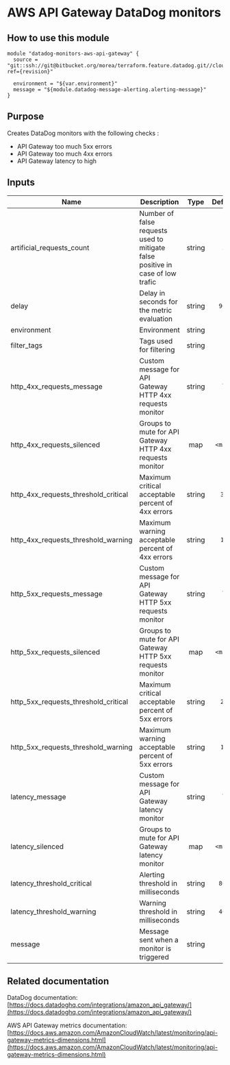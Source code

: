 AWS API Gateway DataDog monitors
==========================================

How to use this module
----------------------

```
module "datadog-monitors-aws-api-gateway" {
  source = "git::ssh://git@bitbucket.org/morea/terraform.feature.datadog.git//cloud/aws/apigateway?ref={revision}"

  environment = "${var.environment}"
  message = "${module.datadog-message-alerting.alerting-message}"
}

```

Purpose
-------
Creates DataDog monitors with the following checks :

* API Gateway too much 5xx errors
* API Gateway too much 4xx errors
* API Gateway latency to high

Inputs
------

| Name | Description | Type | Default | Required |
|------|-------------|:----:|:-----:|:-----:|
| artificial_requests_count | Number of false requests used to mitigate false positive in case of low trafic | string | `5` | no |
| delay | Delay in seconds for the metric evaluation | string | `900` | no |
| environment | Environment | string | - | yes |
| filter_tags | Tags used for filtering | string | `*` | no |
| http_4xx_requests_message | Custom message for API Gateway HTTP 4xx requests monitor | string | `` | no |
| http_4xx_requests_silenced | Groups to mute for API Gateway HTTP 4xx requests monitor | map | `<map>` | no |
| http_4xx_requests_threshold_critical | Maximum critical acceptable percent of 4xx errors | string | `30` | no |
| http_4xx_requests_threshold_warning | Maximum warning acceptable percent of 4xx errors | string | `15` | no |
| http_5xx_requests_message | Custom message for API Gateway HTTP 5xx requests monitor | string | `` | no |
| http_5xx_requests_silenced | Groups to mute for API Gateway HTTP 5xx requests monitor | map | `<map>` | no |
| http_5xx_requests_threshold_critical | Maximum critical acceptable percent of 5xx errors | string | `20` | no |
| http_5xx_requests_threshold_warning | Maximum warning acceptable percent of 5xx errors | string | `10` | no |
| latency_message | Custom message for API Gateway latency monitor | string | `` | no |
| latency_silenced | Groups to mute for API Gateway latency monitor | map | `<map>` | no |
| latency_threshold_critical | Alerting threshold in milliseconds | string | `800` | no |
| latency_threshold_warning | Warning threshold in milliseconds | string | `400` | no |
| message | Message sent when a monitor is triggered | string | - | yes |

Related documentation
---------------------

DataDog documentation: [https://docs.datadoghq.com/integrations/amazon_api_gateway/](https://docs.datadoghq.com/integrations/amazon_api_gateway/)

AWS API Gateway metrics documentation: [https://docs.aws.amazon.com/AmazonCloudWatch/latest/monitoring/api-gateway-metrics-dimensions.html](https://docs.aws.amazon.com/AmazonCloudWatch/latest/monitoring/api-gateway-metrics-dimensions.html)

